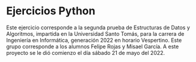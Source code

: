 # Ejercicios Python
Este ejercicio corresponde a la segunda prueba de Estructuras de Datos y Algoritmos, impartida en la Universidad Santo Tomás, para la carrera de Ingeniería en Informática, generación 2022 en horario Vespertino.
Este grupo corresponde a los alumnos Felipe Rojas y Misael García.
A este proyecto se le dió comienzo el día sábado 21 de mayo del 2022.
